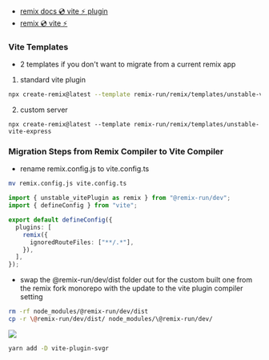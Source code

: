 - [remix docs 💿 vite ⚡️ plugin](https://remix.run/docs/en/main/future/vite)
- [remix 💿 vite ⚡️](https://www.youtube.com/watch?v=B_vIp4xETl4)
### Vite Templates

- 2 templates if you don't want to migrate from a current remix app

1. standard vite plugin

```sh
npx create-remix@latest --template remix-run/remix/templates/unstable-vite
```

2. custom server

```
npx create-remix@latest --template remix-run/remix/templates/unstable-vite-express
```
### Migration Steps from Remix Compiler to Vite Compiler
 
- rename remix.config.js to vite.config.ts

```sh 
mv remix.config.js vite.config.ts
```
```ts
import { unstable_vitePlugin as remix } from "@remix-run/dev";
import { defineConfig } from "vite";

export default defineConfig({
  plugins: [
    remix({
      ignoredRouteFiles: ["**/.*"],
    }),
  ],
});
```

- swap the @remix-run/dev/dist folder out for the custom built one from the remix fork monorepo with the update to the vite plugin compiler setting
```sh
rm -rf node_modules/@remix-run/dev/dist
cp -r \@remix-run/dev/dist/ node_modules/\@remix-run/dev/
```

![](./media/vite-plugin.png)




```sh
yarn add -D vite-plugin-svgr
```

